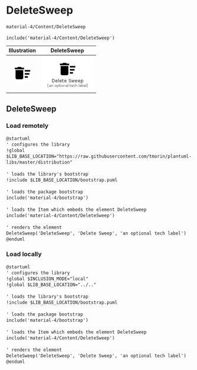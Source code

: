 # DeleteSweep


```text
material-4/Content/DeleteSweep
```

```text
include('material-4/Content/DeleteSweep')
```



| Illustration | DeleteSweep |
| :---: | :---: |
| ![illustration for Illustration](../../material-4/Content/DeleteSweep.png) | ![illustration for DeleteSweep](../../material-4/Content/DeleteSweep.Local.png) |




## DeleteSweep

### Load remotely
```plantuml
@startuml
' configures the library
!global $LIB_BASE_LOCATION="https://raw.githubusercontent.com/tmorin/plantuml-libs/master/distribution"

' loads the library's bootstrap
!include $LIB_BASE_LOCATION/bootstrap.puml

' loads the package bootstrap
include('material-4/bootstrap')

' loads the Item which embeds the element DeleteSweep
include('material-4/Content/DeleteSweep')

' renders the element
DeleteSweep('DeleteSweep', 'Delete Sweep', 'an optional tech label')
@enduml
```

### Load locally
```plantuml
@startuml
' configures the library
!global $INCLUSION_MODE="local"
!global $LIB_BASE_LOCATION="../.."

' loads the library's bootstrap
!include $LIB_BASE_LOCATION/bootstrap.puml

' loads the package bootstrap
include('material-4/bootstrap')

' loads the Item which embeds the element DeleteSweep
include('material-4/Content/DeleteSweep')

' renders the element
DeleteSweep('DeleteSweep', 'Delete Sweep', 'an optional tech label')
@enduml
```

